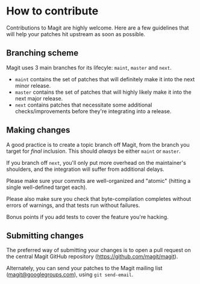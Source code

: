 # How to contribute

Contributions to Magit are highly welcome. Here are a few guidelines that will
help your patches hit upstream as soon as possible.

## Branching scheme

Magit uses 3 main branches for its lifecyle: `maint`, `master` and `next`.

* `maint` contains the set of patches that will definitely make it into the next
  minor release.
* `master` contains the set of patches that will highly likely make it into the
  next major release.
* `next` contains patches that necessitate some additional checks/improvements
  before they're integrating into a release.

## Making changes

A good practice is to create a topic branch off Magit, from the branch you
target for *final* inclusion. This should *always* be either `maint` or
`master`.

If you branch off `next`, you'll only put more overhead on the maintainer's
shoulders, and the integration will suffer from additional delays.

Please make sure your commits are well-organized and "atomic" (hitting a single
well-defined target each).

Please also make sure you check that byte-compilation completes without errors
of warnings, and that tests run without failures.

Bonus points if you add tests to cover the feature you're hacking.

## Submitting changes

The preferred way of submitting your changes is to open a pull request on the
central Magit GitHub repository (https://github.com/magit/magit).

Alternately, you can send your patches to the Magit mailing list
(magit@googlegroups.com), using `git send-email`.
